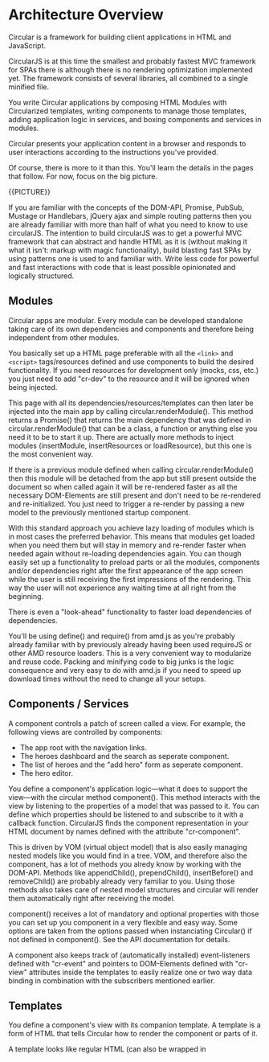 # Architecture Overview

Circular is a framework for building client applications in HTML and JavaScript.

CircularJS is at this time the smallest and probably fastest MVC framework for SPAs there is although there is no rendering optimization implemented yet. The framework consists of several libraries, all combined to a single minified file.

You write Circular applications by composing HTML Modules with Circularized templates, writing components to manage those templates, adding application logic in services, and boxing components and services in modules.

Circular presents your application content in a browser and responds to user interactions according to the instructions you've provided.

Of course, there is more to it than this. You'll learn the details in the pages that follow. For now, focus on the big picture.

{{PICTURE}}

If you are familiar with the concepts of the DOM-API, Promise, PubSub, Mustage or Handlebars, jQuery ajax and simple routing patterns then you are already familiar with more than half of what you need to know to use circularJS.
The intention to build circularJS was to get a powerful MVC framework that can abstract and handle HTML as it is (without making it what it isn't: markup with magic functionality), build blasting fast SPAs by using patterns one is used to and familiar with. Write less code for powerful and fast interactions with code that is least possible opinionated and logically structured.



## Modules

Circular apps are modular. Every module can be developed standalone taking care of its own dependencies and components and therefore being independent from other modules.

You basically set up a HTML page preferable with all the `<link>` and `<script>` tags/resources defined and use components to build the desired functionality. If you need resources for development only (mocks, css, etc.) you just need to add "cr-dev" to the resource and it will be ignored when being injected.

This page with all its dependencies/resources/templates can then later be injected into the main app by calling circular.renderModule(). This method returns a Promise() that returns the main dependency that was defined in circular.renderModule() that can be a class, a function or anything else you need it to be to start it up. There are actually more methods to inject modules (insertModule, insertResources or loadResource), but this one is the most convenient way.

If there is a previous module defined when calling circular.renderModule() then this module will be detached from the app but still present outside the document so when called again it will be re-rendered faster as all the necessary DOM-Elements are still present and don't need to be re-rendered and re-initialized. You just need to trigger a re-render by passing a new model to the previously mentioned startup component.

With this standard approach you achieve lazy loading of modules which is in most cases the preferred behavior. This means that modules get loaded when you need them but will stay in memory and re-render faster when needed again without re-loading dependencies again.
You can though easily set up a functionality to preload parts or all the modules, components and/or dependencies right after the first appearance of the app screen while the user is still receiving the first impressions of the rendering. This way the user will not experience any waiting time at all right from the beginning.

There is even a "look-ahead" functionality to faster load dependencies of dependencies.

You'll be using define() and require() from amd.js as you're probably already familiar with by previously already having been used requireJS or other AMD resource loaders. This is a very convenient way to modularize and reuse code. Packing and minifying code to big junks is the logic consequence and very easy to do with amd.js if you need to speed up download times without the need to change all your setups.



## Components / Services

A component controls a patch of screen called a view.
For example, the following views are controlled by components:

 - The app root with the navigation links.
 - The heroes dashboard and the search as seperate component.
 - The list of heroes and the "add hero" form as seperate component.
 - The hero editor.

You define a component's application logic—what it does to support the view—with the circular method component(). This method interacts with the view by listening to the properties of a model that was passed to it. You can define which properties should be listened to and subscribe to it with a callback function.
CircularJS finds the component representation in your HTML document by names defined with the attribute "cr-component".

This is driven by VOM (virtual object model) that is also easily managing nested models like you would find in a tree. VOM, and therefore also the component, has a lot of methods you alredy know by working with the DOM-API. Methods like appendChild(), prependChild(), insertBefore() and removeChild() are probably already very familiar to you. Using those methods also takes care of nested model structures and circular will render them automatically right after receiving the model.

component() receives a lot of mandatory and optional properties with those you can set up you component in a very flexible and easy way. Some options are taken from the options passed when instanciating Circular() if not defined in component().
See the API documentation for details.

A component also keeps track of (automatically installed) event-listeners defined with "cr-event" and pointers to DOM-Elements defined with "cr-view" attributes inside the templates to easily realize one or two way data binding in combination with the subscribers mentioned earlier.



## Templates

You define a component's view with its companion template. A template is a form of HTML that tells Circular how to render the component or parts of it.

A template looks like regular HTML (can also be wrapped in <script> tags) except for a few differences. Some attributes in tags are circular related, they always begin with a "cr-" if not other defined in the options, and some schnauzer.js related parts (only inside <script> tags) have curly brackets like {{heroes}}. Schnauzer.js is a fast and tiny template rendering engine using templates similar to Mustage or Handlebars.
The "cr-" attributes (cr-component, cr-template, cr-event, cr-view, ...) have direct influence to the component model and it's internal setup whereas Schnauzer templates are only used to render views.

```HTML
<h2>Hero List</h2>

<p><i>Pick a hero from the list</i></p>
<ul class="heroes" cr-component="heroes-list" cr-container>
    <script type="text/template" cr-template-for="heroes-list">
    <li cr-id={{cr-id}}>
        <a href="#/detail/{{id}}">
            <span class="badge">{{id}}</span> {{name}}
        </a>
        <button class="delete" title="delete hero" cr-event="click: deleteHero">x</button>
    </li>
    </script>
</ul>

<div cr-view="app-details"></div>
```
Although this template uses typical HTML elements like `<h2>` and `<p>`, it also has some differences. Code like cr-component, cr-id, cr-event, uses Circular's template syntax and {{cr-id}}, {{name}} uses Schnauzer's syntax.

In the last line of the template, the `<div cr-view="app-details">` tag is a regular element that represents a view element in the model of a component. This reference can be used to easily tell circular.renderModule() where to render the details-view module.




## Data binding
Without a framework, you would be responsible for pushing data values into the HTML controls and turning user responses into actions and value updates. Writing such push/pull logic by hand is tedious, error-prone, and a nightmare to read as any experienced jQuery programmer can attest.

Circular supports data binding, a mechanism for coordinating parts of a template with parts of a component. Add binding markup to the template HTML to tell Circular how to connect to the component and use subscribers in the components to connect to the view.

Use "cr-event" to listen to onchange, onsubmit, onkeyup, onclick etc. that will be automatically be picked up by the component. Use "cr-view" to change the DOM-Element pointed to or update the model to re-render the view.

```HTML
<h2><span cr-view="name">{{name}}</span> Details</h2>
...
<label>name:
    <input cr-event="keyup: updateName" placeholder="name" value="{{name}}" />
</label>
```
On keyup on the input field the component's listener callback "updateName" gets called where you then can update the `<span cr-view="name">` view by setting the model's views.name.textContent.
The initial rendering through {{name}} happens when passing the model to the component.

Data binding, 1-way or 2-way, can be realized in many ways. It needs some manual work but therefore you have more control over what happens in your component.
Data binding plays an important role in communication between a template and its component.


## Services
Service is a broad category encompassing any value, function, or feature that your application needs.

Almost anything can be a service. A service is typically a class with a narrow, well-defined purpose. It should do something specific and do it well. 

Examples include:

- logging service
- data service
- message bus
- tax calculator
- application configuration

There is nothing specifically Circular about services. Circular has no definition of a service. There is no service base class, and no place to register a service. You might name your services' files though so you can recognize them right away (heroes.srv.js).

Yet services are fundamental to any Circular application. Components are big consumers of services. Services are everywhere.

Component classes should be lean. They don't fetch data from the server, validate user input, or log directly to the console. They delegate such tasks to services.

A component's job is to enable the user experience and nothing more. It mediates between the view (rendered by the template) and the application logic (which often includes some notion of a model). A good component presents properties and methods for data binding. It delegates everything nontrivial to services.

Circular doesn't enforce these principles. It won't complain if you write a "kitchen sink" component with 3000 lines.

Services can be made available to components through dependency injection.

## Dependency injection
Dependency injection is a way to supply a class, function or anything else with the fully-formed dependencies it requires. Most dependencies are services. Circular uses dependency injection to provide new components with the services they need.

Dependency injection is as simple as using require() or define() where you define all the dependencies you need for your component.

```js
define('app', ['circular', 'app.srv'],
function(Circular, appService) {
    // build component with Circular and appService
});
```
Of Course those dependencies can rely on any other dependencies again that can be defined the same way.

## Wrap up
You've learned the basics about the six main building blocks of an Circular application:

 - Modules
 - Components
 - Templates
 - Data binding
 - Services
 - Dependency injection

That's a foundation for everything else in an Circular application, and it's more than enough to get going. But it doesn't include everything you need to know. The rest is covered in the API documentation (or soon will be).
